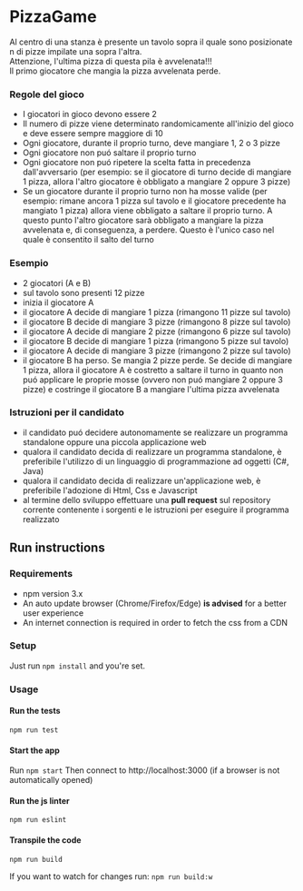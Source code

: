# PizzaGame

Al centro di una stanza è presente un tavolo sopra il quale sono posizionate n di pizze impilate una sopra l'altra. <br />
Attenzione, l'ultima pizza di questa pila è avvelenata!!! <br />
Il primo giocatore che mangia la pizza avvelenata perde.

### Regole del gioco

- I giocatori in gioco devono essere 2
- Il numero di pizze viene determinato randomicamente all'inizio del gioco e deve essere sempre maggiore di 10
- Ogni giocatore, durante il proprio turno, deve mangiare 1, 2 o 3 pizze
- Ogni giocatore non puó saltare il proprio turno
- Ogni giocatore non puó ripetere la scelta fatta in precedenza dall'avversario (per esempio: se il giocatore di turno decide di mangiare 1 pizza, allora l'altro giocatore è obbligato a mangiare 2 oppure 3 pizze)
- Se un giocatore durante il proprio turno non ha mosse valide (per esempio: rimane ancora 1 pizza sul tavolo e il giocatore precedente ha mangiato 1 pizza) allora viene obbligato a saltare il proprio turno. A questo punto l'altro giocatore sarà obbligato a mangiare la pizza avvelenata e, di conseguenza, a perdere. Questo è l'unico caso nel quale è consentito il salto del turno

### Esempio

- 2 giocatori (A e B)
- sul tavolo sono presenti 12 pizze
- inizia il giocatore A
- il giocatore A decide di mangiare 1 pizza (rimangono 11 pizze sul tavolo)
- il giocatore B decide di mangiare 3 pizze (rimangono 8 pizze sul tavolo)
- il giocatore A decide di mangiare 2 pizze (rimangono 6 pizze sul tavolo)
- il giocatore B decide di mangiare 1 pizza (rimangono 5 pizze sul tavolo)
- il giocatore A decide di mangiare 3 pizze (rimangono 2 pizze sul tavolo)
- il giocatore B ha perso. Se mangia 2 pizze perde. Se decide di mangiare 1 pizza, allora il giocatore A è costretto a saltare il turno in quanto non puó applicare le proprie mosse (ovvero non puó mangiare 2 oppure 3 pizze) e costringe il giocatore B a mangiare l'ultima pizza avvelenata

### Istruzioni per il candidato

- il candidato puó decidere autonomamente se realizzare un programma standalone oppure una piccola applicazione web
- qualora il candidato decida di realizzare un programma standalone, è preferibile l'utilizzo di un linguaggio di programmazione ad oggetti (C#, Java)
- qualora il candidato decida di realizzare un'applicazione web, è preferibile l'adozione di Html, Css e Javascript
- al termine dello sviluppo effettuare una **pull request** sul repository corrente contenente i sorgenti e le istruzioni per eseguire il programma realizzato

## Run instructions

### Requirements
- npm version 3.x
- An auto update browser (Chrome/Firefox/Edge) __is advised__ for a better user experience
- An internet connection is required in order to fetch the css from a CDN

### Setup
Just run `npm install` and you're set.

### Usage

#### Run the tests
`npm run test`
#### Start the app
Run `npm start`
Then connect to http://localhost:3000 (if a browser is not automatically opened)
#### Run the js linter
`npm run eslint`
#### Transpile the code
`npm run build`

If you want to watch for changes run:
`npm run build:w`
